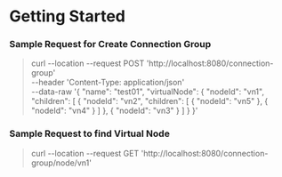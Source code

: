 # Getting Started

### Sample Request for Create Connection Group

> curl --location --request POST 'http://localhost:8080/connection-group' \
> --header 'Content-Type: application/json' \
> --data-raw '{
> "name": "test01",
> "virtualNode": {
> "nodeId": "vn1",
> "children": [
> {
> "nodeId": "vn2",
> "children": [
> {
> "nodeId": "vn5"
> },
> {
> "nodeId": "vn4"
> }
> ]
> },
> {
> "nodeId": "vn3"
> }
> ]
> }
> }'

### Sample Request to find Virtual Node

> curl --location --request GET 'http://localhost:8080/connection-group/node/vn1'